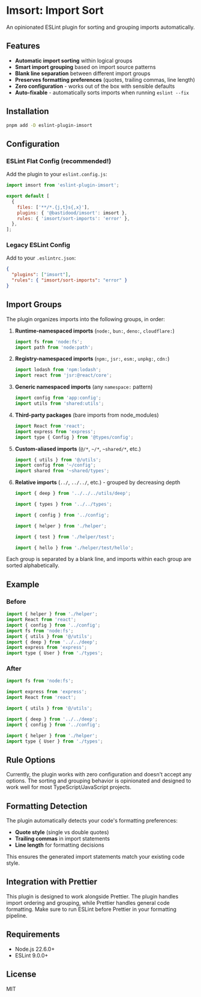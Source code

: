 # Imsort: Import Sort

An opinionated ESLint plugin for sorting and grouping imports automatically.

## Features

- **Automatic import sorting** within logical groups
- **Smart import grouping** based on import source patterns
- **Blank line separation** between different import groups
- **Preserves formatting preferences** (quotes, trailing commas, line length)
- **Zero configuration** - works out of the box with sensible defaults
- **Auto-fixable** - automatically sorts imports when running `eslint --fix`

## Installation

```bash
pnpm add -D eslint-plugin-imsort
```

## Configuration

### ESLint Flat Config (recommended!)

Add the plugin to your `eslint.config.js`:

```js
import imsort from 'eslint-plugin-imsort';

export default [
  {
    files: ['**/*.{j,t}s{,x}'],
    plugins: { '@bastidood/imsort': imsort },
    rules: { 'imsort/sort-imports': 'error' },
  },
];
```

### Legacy ESLint Config

Add to your `.eslintrc.json`:

```json
{
  "plugins": ["imsort"],
  "rules": { "imsort/sort-imports": "error" }
}
```

## Import Groups

The plugin organizes imports into the following groups, in order:

1. **Runtime-namespaced imports** (`node:`, `bun:`, `deno:`, `cloudflare:`)

   ```js
   import fs from 'node:fs';
   import path from 'node:path';
   ```

2. **Registry-namespaced imports** (`npm:`, `jsr:`, `esm:`, `unpkg:`, `cdn:`)

   ```js
   import lodash from 'npm:lodash';
   import react from 'jsr:@react/core';
   ```

3. **Generic namespaced imports** (any `namespace:` pattern)

   ```js
   import config from 'app:config';
   import utils from 'shared:utils';
   ```

4. **Third-party packages** (bare imports from node_modules)

   ```js
   import React from 'react';
   import express from 'express';
   import type { Config } from '@types/config';
   ```

5. **Custom-aliased imports** (`@/*`, `~/*`, `~shared/*`, etc.)

   ```js
   import { utils } from '@/utils';
   import config from '~/config';
   import shared from '~shared/types';
   ```

6. **Relative imports** (`../`, `../../`, etc.) - grouped by decreasing depth

   ```js
   import { deep } from '../../../utils/deep';

   import { types } from '../../types';

   import { config } from '../config';

   import { helper } from './helper';

   import { test } from './helper/test';

   import { hello } from './helper/test/hello';
   ```

Each group is separated by a blank line, and imports within each group are sorted alphabetically.

## Example

### Before

```js
import { helper } from './helper';
import React from 'react';
import { config } from '../config';
import fs from 'node:fs';
import { utils } from '@/utils';
import { deep } from '../../deep';
import express from 'express';
import type { User } from './types';
```

### After

```js
import fs from 'node:fs';

import express from 'express';
import React from 'react';

import { utils } from '@/utils';

import { deep } from '../../deep';
import { config } from '../config';

import { helper } from './helper';
import type { User } from './types';
```

## Rule Options

Currently, the plugin works with zero configuration and doesn't accept any options. The sorting and grouping behavior is opinionated and designed to work well for most TypeScript/JavaScript projects.

## Formatting Detection

The plugin automatically detects your code's formatting preferences:

- **Quote style** (single vs double quotes)
- **Trailing commas** in import statements
- **Line length** for formatting decisions

This ensures the generated import statements match your existing code style.

## Integration with Prettier

This plugin is designed to work alongside Prettier. The plugin handles import ordering and grouping, while Prettier handles general code formatting. Make sure to run ESLint before Prettier in your formatting pipeline.

## Requirements

- Node.js 22.6.0+
- ESLint 9.0.0+

## License

MIT
